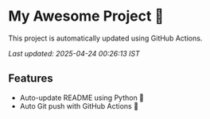 # My Awesome Project 🚀

This project is automatically updated using GitHub Actions.

_Last updated: 2025-04-24 00:26:13 IST_

## Features
- Auto-update README using Python 🐍
- Auto Git push with GitHub Actions 🤖
